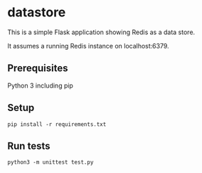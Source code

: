 # datastore
This is a simple Flask application showing Redis as a data store.

It assumes a running Redis instance on localhost:6379.

## Prerequisites

Python 3 including pip

## Setup

```pip install -r requirements.txt```

## Run tests

``python3 -m unittest test.py``
